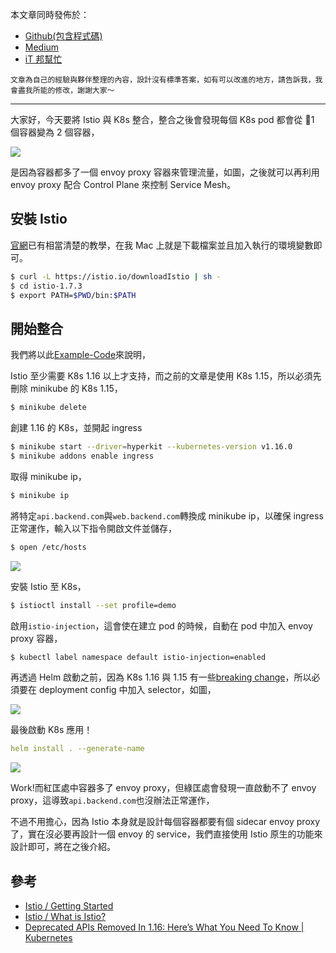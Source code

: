本文章同時發佈於：

- [Github(包含程式碼)](https://github.com/superj80820/2020-ithelp-contest/blob/master/DAY22)
- [Medium](https://medium.com/%E9%AB%92%E6%A1%B6%E5%AD%90/day22-istio-%E6%98%AF%E4%BB%80%E9%BA%BC-%E5%8E%9F%E4%BE%86%E6%98%AF%E5%AE%B9%E5%99%A8%E9%96%93%E9%80%9A%E8%A8%8A%E7%9A%84%E5%A6%BB%E7%AE%A1%E5%9A%B4%E5%97%8E-%E5%AF%A6%E4%BD%9C%E7%AF%87-3230f841c9ae)
- [iT 邦幫忙](https://ithelp.ithome.com.tw/articles/10249647)

```
文章為自己的經驗與夥伴整理的內容，設計沒有標準答案，如有可以改進的地方，請告訴我，我會盡我所能的修改，謝謝大家～
```

---

大家好，今天要將 Istio 與 K8s 整合，整合之後會發現每個 K8s pod 都會從 1 個容器變為 2 個容器，

![](https://i.imgur.com/dXyh8GZ.png)

是因為容器都多了一個 envoy proxy 容器來管理流量，如圖，之後就可以再利用 envoy proxy 配合 Control Plane 來控制 Service Mesh。

## 安裝 Istio

[官網](https://istio.io/latest/docs/setup/getting-started/)已有相當清楚的教學，在我 Mac 上就是下載檔案並且加入執行的環境變數即可。

```bash
$ curl -L https://istio.io/downloadIstio | sh -
$ cd istio-1.7.3
$ export PATH=$PWD/bin:$PATH
```

## 開始整合

我們將以此[Example-Code](https://github.com/superj80820/2020-ithelp-contest)來說明，

Istio 至少需要 K8s 1.16 以上才支持，而之前的文章是使用 K8s 1.15，所以必須先刪除 minikube 的 K8s 1.15，

```bash
$ minikube delete
```

創建 1.16 的 K8s，並開起 ingress

```bash
$ minikube start --driver=hyperkit --kubernetes-version v1.16.0
$ minikube addons enable ingress
```

取得 minikube ip，

```bash
$ minikube ip
```

將特定`api.backend.com`與`web.backend.com`轉換成 minikube ip，以確保 ingress 正常運作，輸入以下指令開啟文件並儲存，

```bash
$ open /etc/hosts
```

![](https://i.imgur.com/mc9HuVS.png)

安裝 Istio 至 K8s，

```bash
$ istioctl install --set profile=demo
```

啟用`istio-injection`，這會使在建立 pod 的時候，自動在 pod 中加入 envoy proxy 容器，

```bash
$ kubectl label namespace default istio-injection=enabled
```

再透過 Helm 啟動之前，因為 K8s 1.16 與 1.15 有一些[breaking change](https://kubernetes.io/blog/2019/07/18/api-deprecations-in-1-16/)，所以必須要在 deployment config 中加入 selector，如圖，

![](https://i.imgur.com/IuxHnmo.png)

最後啟動 K8s 應用！

```yaml
helm install . --generate-name
```

![](https://i.imgur.com/QvobsJT.png)

Work!而紅匡處中容器多了 envoy proxy，但綠匡處會發現一直啟動不了 envoy proxy，這導致`api.backend.com`也沒辦法正常運作，

不過不用擔心，因為 Istio 本身就是設計每個容器都要有個 sidecar envoy proxy 了，實在沒必要再設計一個 envoy 的 service，我們直接使用 Istio 原生的功能來設計即可，將在之後介紹。

## 參考

- [Istio / Getting Started](https://istio.io/latest/docs/setup/getting-started/)
- [Istio / What is Istio?](https://istio.io/latest/docs/concepts/what-is-istio/)
- [Deprecated APIs Removed In 1.16: Here’s What You Need To Know | Kubernetes](https://kubernetes.io/blog/2019/07/18/api-deprecations-in-1-16/)
